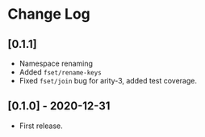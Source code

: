 # Change Log

## [0.1.1]

* Namespace renaming
* Added `fset/rename-keys`
* Fixed `fset/join` bug for arity-3, added test coverage.

## [0.1.0] - 2020-12-31

- First release.
